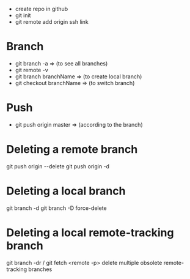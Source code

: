 - create repo in github
- git init
- git remote add origin ssh link

# Branch
- git branch -a           => (to see all branches)
- git remote -v
- git branch branchName  => (to create local branch)
- git checkout branchName =>  (to switch branch)

# Push
- git push origin master => (according to the branch)

# Deleting a remote branch
git push origin --delete <branch>
git push origin -d <branch>

# Deleting a local branch
git branch -d <branch>
git branch -D <branch>  force-delete

# Deleting a local remote-tracking branch
git branch -dr <remote>/<branch>
git fetch <remote -p>   delete multiple obsolete remote-tracking branches

